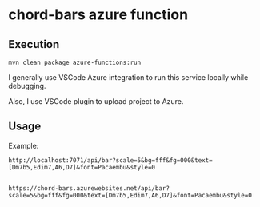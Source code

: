 # chord-bars azure function


## Execution

    mvn clean package azure-functions:run

I generally use VSCode Azure integration to run this service locally while debugging.

Also, I use VSCode plugin to upload project to Azure.

## Usage

Example: 

    http://localhost:7071/api/bar?scale=5&bg=fff&fg=000&text=[Dm7b5,Edim7,A6,D7]&font=Pacaembu&style=0


    https://chord-bars.azurewebsites.net/api/bar?scale=5&bg=fff&fg=000&text=[Dm7b5,Edim7,A6,D7]&font=Pacaembu&style=0


    